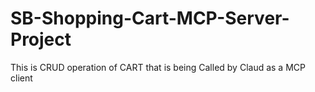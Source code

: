 # SB-Shopping-Cart-MCP-Server-Project
This is CRUD operation of CART that is being Called by Claud as a MCP client

